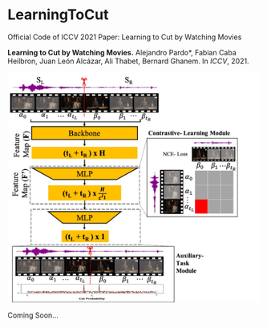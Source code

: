 # LearningToCut
Official Code of ICCV 2021 Paper: Learning to Cut by Watching Movies

**Learning to Cut by Watching Movies.**
Alejandro Pardo*, Fabian Caba Heilbron, Juan León Alcázar, Ali Thabet, Bernard Ghanem. In *ICCV*, 2021.

<img src="./pipeline_ltc.jpg">


Coming Soon...
